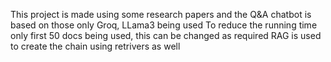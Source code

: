 This project is made using some research papers and the Q&A chatbot is based on those only
Groq, LLama3 being used
To reduce the running time only first 50 docs being used, this can be changed as required
RAG is used to create the chain using retrivers as well

